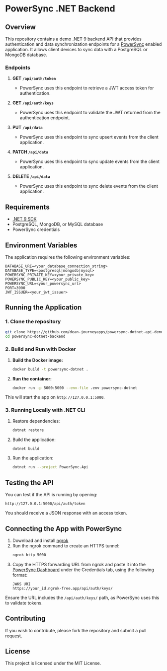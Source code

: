 # PowerSync .NET Backend

## Overview

This repository contains a demo .NET 9 backend API that provides authentication and data synchronization endpoints for a [PowerSync](https://www.powersync.com/) enabled application. It allows client devices to sync data with a PostgreSQL or MongoDB database.

### Endpoints

1. **GET `/api/auth/token`**
   - PowerSync uses this endpoint to retrieve a JWT access token for authentication.

2. **GET `/api/auth/keys`**
   - PowerSync uses this endpoint to validate the JWT returned from the authentication endpoint.

3. **PUT `/api/data`**
   - PowerSync uses this endpoint to sync upsert events from the client application.

4. **PATCH `/api/data`**
   - PowerSync uses this endpoint to sync update events from the client application.

5. **DELETE `/api/data`**
   - PowerSync uses this endpoint to sync delete events from the client application.

## Requirements

- [.NET 9 SDK](https://dotnet.microsoft.com/)
- PostgreSQL, MongoDB, or MySQL database
- PowerSync credentials

## Environment Variables

The application requires the following environment variables:

```
DATABASE_URI=<your_database_connection_string>
DATABASE_TYPE=<postgresql|mongodb|mysql>
POWERSYNC_PRIVATE_KEY=<your_private_key>
POWERSYNC_PUBLIC_KEY=<your_public_key>
POWERSYNC_URL=<your_powersync_url>
PORT=3000
JWT_ISSUER=<your_jwt_issuer>
```

## Running the Application

### 1. Clone the repository
```sh
git clone https://github.com/dean-journeyapps/powersync-dotnet-api-demo.git
cd powersync-dotnet-backend
```

### 2. Build and Run with Docker

1. **Build the Docker image:**
   ```sh
   docker build -t powersync-dotnet .
   ```

2. **Run the container:**
   ```sh
   docker run -p 5000:5000 --env-file .env powersync-dotnet
   ```

This will start the app on `http://127.0.0.1:5000`.

### 3. Running Locally with .NET CLI

1. Restore dependencies:
   ```sh
   dotnet restore
   ```
2. Build the application:
   ```sh
   dotnet build
   ```
3. Run the application:
   ```sh
   dotnet run --project PowerSync.Api
   ```

## Testing the API

You can test if the API is running by opening:
```
http://127.0.0.1:5000/api/auth/token
```
You should receive a JSON response with an access token.

## Connecting the App with PowerSync

1. Download and install [ngrok](https://ngrok.com/)
2. Run the ngrok command to create an HTTPS tunnel:
   ```sh
   ngrok http 5000
   ```
3. Copy the HTTPS forwarding URL from ngrok and paste it into the [PowerSync Dashboard](https://powersync.journeyapps.com/) under the Credentials tab, using the following format:
   ```
   JWKS URI
   https://your_id.ngrok-free.app/api/auth/keys/
   ```

Ensure the URL includes the `/api/auth/keys/` path, as PowerSync uses this to validate tokens.

## Contributing

If you wish to contribute, please fork the repository and submit a pull request.

## License

This project is licensed under the MIT License.

